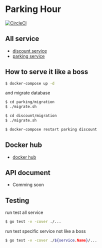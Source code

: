 # Parking Hour

[![CircleCI](https://circleci.com/gh/koungkub/soa2019_group8.svg?style=svg)](https://circleci.com/gh/koungkub/soa2019_group8)

## All service

* [discount service](https://github.com/koungkub/soa2019_group8/tree/master/discount)
* [parking service](https://github.com/koungkub/soa2019_group8/tree/master/parking)

## How to serve it like a boss

```bash
$ docker-compose up -d
```

and migrate database

```bash
$ cd parking/migration
$ ./migrate.sh
```

```bash
$ cd discount/migration
$ ./migrate.sh
```

```bash
$ docker-compose restart parking discount
```

## Docker hub

* [docker hub](https://hub.docker.com/u/koungkub)

## API document

* Comming soon

## Testing

run test all service

```bash
$ go test -v -cover ./...
```

run test specific service not like a boss

```bash
$ go test -v -cover ./${service.Name}/...
```

